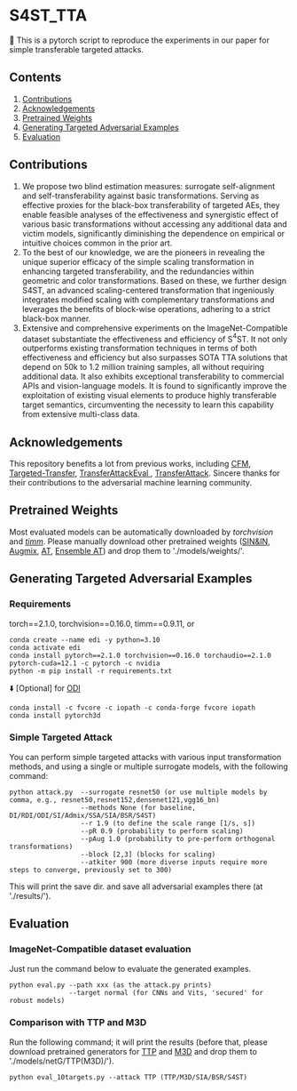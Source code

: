 # S4ST_TTA
:wave: This is a pytorch script to reproduce the experiments in our paper for simple transferable targeted attacks.


## Contents  

1) [Contributions](#Contributions) 
2) [Acknowledgements](#Acknowledgements)
3) [Pretrained Weights](#Pretrained-Weights) 
4) [Generating Targeted Adversarial Examples](#Generating-Targeted-Adversarial-Examples) 
5) [Evaluation](#Evaluation)


## Contributions

1. We propose two blind estimation measures: surrogate self-alignment and self-transferability against basic transformations. Serving as effective proxies for the black-box transferability of targeted AEs, they enable feasible analyses of the effectiveness and synergistic effect of various basic transformations without accessing any additional data and victim models, significantly diminishing the dependence on empirical or intuitive choices common in the prior art.
2. To the best of our knowledge, we are the pioneers in revealing the unique superior efficacy of the simple scaling transformation in enhancing targeted transferability, and the redundancies within geometric and color transformations. Based on these, we further design S4ST, an advanced scaling-centered transformation that ingeniously integrates modified scaling with complementary transformations and leverages the benefits of block-wise operations, adhering to a strict black-box manner.
3. Extensive and comprehensive experiments on the ImageNet-Compatible dataset substantiate the effectiveness and efficiency of S$^4$ST. It not only outperforms existing transformation techniques in terms of both effectiveness and efficiency but also surpasses SOTA TTA solutions that depend on 50k to 1.2 million training samples, all without requiring additional data. It also exhibits exceptional transferability to commercial APIs and vision-language models. It is found to significantly improve the exploitation of existing visual elements to produce highly transferable target semantics, circumventing the necessity to learn this capability from extensive multi-class data.


## Acknowledgements

This repository benefits a lot from previous works, including [CFM](https://github.com/dreamflake/CFM), [Targeted-Transfer](https://github.com/ZhengyuZhao/Targeted-Tansfer), [TransferAttackEval
](https://github.com/ZhengyuZhao/TransferAttackEval), [TransferAttack](https://github.com/Trustworthy-AI-Group/TransferAttack). Sincere thanks for their contributions to the adversarial machine learning community.

## Pretrained Weights

Most evaluated models can be automatically downloaded by *torchvision* and *[timm](https://github.com/huggingface/pytorch-image-models)*. 
Please manually download other pretrained weights ([SIN&IN](https://github.com/rgeirhos/texture-vs-shape/blob/master/models/load_pretrained_models.py), [Augmix](https://drive.google.com/file/d/1z-1V3rdFiwqSECz7Wkmn4VJVefJGJGiF/view?usp=sharing), [AT](https://huggingface.co/madrylab/robust-imagenet-models), [Ensemble AT](https://github.com/ylhz/tf_to_pytorch_model)) and drop them to './models/weights/'.

## Generating Targeted Adversarial Examples

### Requirements

torch==2.1.0, torchvision==0.16.0, timm==0.9.11, or
```
conda create --name edi -y python=3.10
conda activate edi
conda install pytorch==2.1.0 torchvision==0.16.0 torchaudio==2.1.0 pytorch-cuda=12.1 -c pytorch -c nvidia
python -m pip install -r requirements.txt
```

:arrow_down: [Optional] for [ODI](https://github.com/dreamflake/ODI)
```
conda install -c fvcore -c iopath -c conda-forge fvcore iopath
conda install pytorch3d
```

### Simple Targeted Attack

You can perform simple targeted attacks with various input transformation methods, and using a single or multiple surrogate models, with the following command:

```
python attack.py  --surrogate resnet50 (or use multiple models by comma, e.g., resnet50,resnet152,densenet121,vgg16_bn)
                  --methods None (for baseline, DI/RDI/ODI/SI/Admix/SSA/SIA/BSR/S4ST)
                  --r 1.9 (to define the scale range [1/s, s])
                  --pR 0.9 (probability to perform scaling)
                  --pAug 1.0 (probability to pre-perform orthogonal transformations)
                  --block [2,3] (blocks for scaling)
                  --atkiter 900 (more diverse inputs require more steps to converge, previously set to 300)
```

This will print the save dir. and save all adversarial examples there (at './results/').

## Evaluation

### ImageNet-Compatible dataset evaluation

Just run the command below to evaluate the generated examples.
```
python eval.py --path xxx (as the attack.py prints)
               --target normal (for CNNs and Vits, 'secured' for robust models)
```

### Comparison with TTP and M3D

Run the following command; it will print the results (before that, please download pretrained generators for [TTP](https://github.com/Muzammal-Naseer/TTP) and [M3D](https://github.com/Asteriajojo/M3D) and drop them to './models/netG/TTP(M3D)/'). 

```
python eval_10targets.py --attack TTP (TTP/M3D/SIA/BSR/S4ST)
```




